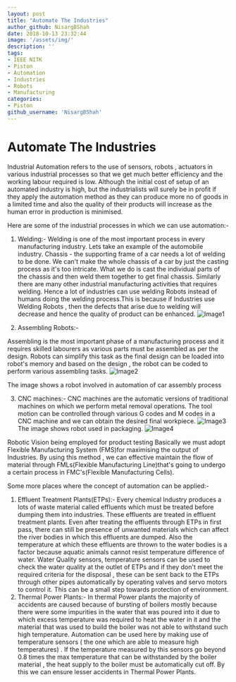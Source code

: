 ```yaml
---
layout: post
title: "Automate The Industries"
author_github: NisargBShah
date: 2018-10-13 23:32:44
image: '/assets/img/'
description: ''
tags:
- IEEE NITK
- Piston
- Automation
- Industries
- Robots
- Manufacturing
categories:
- Piston
github_username: 'NisargBShah'
---
```

# Automate The Industries

Industrial Automation refers to the use of sensors, robots , actuators in various industrial processes
so that we get much better efficiency and the working labour required is low. Although the initial
cost of setup of an automated industry is high, but the industrialists will surely be in profit if they
apply the automation method as they can produce more no of goods in a limited time and also the
quality of their products will increase as the human error in production is minimised.

Here are some of the industrial processes in which we can use automation:-

 1. Welding:- Welding is one of the most important process in every manufacturing industry.
    Lets take an example of the automobile industry. Chassis - the supporting frame of a car
    needs a lot of welding to be done. We can't make the whole chassis of a car by just the
    casting process as it's too intricate. What we do is cast the individual parts of the chassis
    and then weld them together to get final chassis. Similarly there are many other industrial
    manufacturing activities that requires welding. Hence a lot of industries can use welding
    Robots instead of humans doing the welding process.This is because if Industries use
    Welding Robots , then the defects that arise due to welding will decrease and hence the
    quality of product can be enhanced.
![Image1](http://www.robotics.org/userAssets/riaUploads/image/robot-welding-609935512_1381x763.jpeg)

2. Assembling Robots:-

Assembling is the most important phase of a manufacturing process and it requires skilled labourers
as various parts must be assembled as per the design. Robots can simplify this task as the final
design can be loaded into robot's memory and based on the design , the robot can be coded to
perform various assembling tasks.
![Image2](http://www.acieta.com/sites/default/files/ellison-6271.jpg)

The image shows a robot involved in automation of car assembly process


3. CNC machines:- CNC machines are the automatic versions of traditional machines on which we
perform metal removal operations. The tool motion can be controlled through various G codes and
M codes in a CNC machine and we can obtain the desired final workpiece.
![Image3](http://www.packagingdigest.com/sites/default/files/styles/featured_image_750x422/public/MIR_mobile-robot-in-action-72dpi.jpg?itok=nPDjK0U6)
The image shows robot used in packaging.
![Image4](https://allan-ics.com/content/uploads/sites/16/2017/03/DSC_0020-Fanuc-Robot.jpg)

Robotic Vision being employed for product testing
Basically we must adopt Flexible Manufacturing System (FMS)for maximising the output of
Industries. By using this method , we can effective maintain the flow of material through
FMLs(Flexible Manufacturing Line)that's going to undergo a certain process in FMC's(Flexible
Manufacturing Cells).

Some more places where the concept of automation can be applied:-

1. Effluent Treatment Plants(ETPs):- Every chemical Industry produces a lots of waste material called
effluents which must be treated before dumping them into industries. These effluents are treated in
effluent treatment plants. Even after treating the effluents through ETPs in first pass, there can still
be presence of unwanted materials which can affect the river bodies in which this effluents are
dumped. Also the temperature at which these effluents are thrown to the water bodies is a factor
because aquatic animals cannot resist temperature difference of water. Water Quality sensors,
temperature sensors can be used to check the water quality at the outlet of ETPs and if they don't
meet the required criteria for the disposal , these can be sent back to the ETPs through other pipes
automatically by operating valves and servo motors to control it. This can be a small step towards
protection of environment.
2. Thermal Power Plants:- In thermal Power plants the majority of accidents are caused because of
bursting of boilers mostly because there were some impurities in the water that was poured into it
due to which excess temperature was required to heat the water in it and the material that was
used to build the boiler was not able to withstand such high temperature. Automation can be used
here by making use of temperature sensors ( the one which are able to measure high temperatures)
. If the temperature measured by this sensors go beyond 0.8 times the max temperature that can be
withstanded by the boiler material , the heat supply to the boiler must be automatically cut off. By
this we can ensure lesser accidents in Thermal Power Plants.